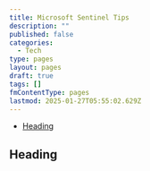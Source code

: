 ```yaml
---
title: Microsoft Sentinel Tips
description: ""
published: false
categories:
  - Tech
type: pages
layout: pages
draft: true
tags: []
fmContentType: pages
lastmod: 2025-01-27T05:55:02.629Z
---
```


<!--- cSpell:disable --->
* [Heading](#heading)
<!--- cSpell:enable --->

## Heading

